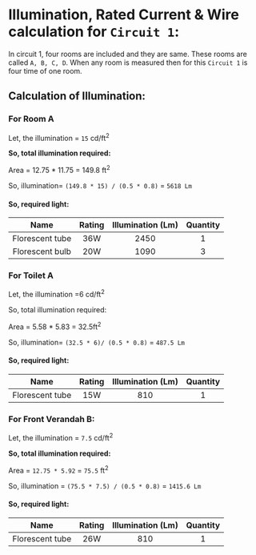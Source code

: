 # Illumination, Rated Current & Wire calculation for `Circuit 1`:

In circuit 1, four rooms are included and they are same. These rooms are called `A, B, C, D`. When any room is measured then for this `Circuit 1` is four time of one room.

Calculation of Illumination:
----------------------------

### For Room A

Let, the illumination = `15` cd/ft<sup>2</sup>

**So, total illumination required:**

Area = 12.75 * 11.75 = 149.8 ft<sup>2</sup>

So, illumination= `(149.8 * 15) / (0.5 * 0.8)` = `5618 Lm`

#### So, required light:

|       Name      | Rating | Illumination (Lm) | Quantity |
|:---------------:|:------:|:-----------------:|:--------:|
| Florescent tube |   36W  |        2450       |     1    |
| Florescent bulb |   20W  |        1090       |     3    |

### For Toilet A
Let, the illumination =6 cd/ft<sup>2</sup>

So, total illumination required:

Area = 5.58 * 5.83 = 32.5ft<sup>2</sup>

So, illumination= `(32.5 * 6)/ (0.5 * 0.8)` = `487.5 Lm`

#### So, required light:

|       Name      | Rating | Illumination (Lm) | Quantity |
|:---------------:|:------:|:-----------------:|:--------:|
| Florescent tube |   15W  |        810        |     1    |

### For Front Verandah B:

Let, the illumination = `7.5` cd/ft<sup>2</sup>

**So, total illumination required:**

Area = `12.75 * 5.92` = `75.5` ft<sup>2</sup>

So, illumination = `(75.5 * 7.5) / (0.5 * 0.8)` = `1415.6 Lm`

#### So, required light:

|       Name      | Rating | Illumination (Lm) | Quantity |
|:---------------:|:------:|:-----------------:|:--------:|
| Florescent tube |   26W  |        810        |     1    |


